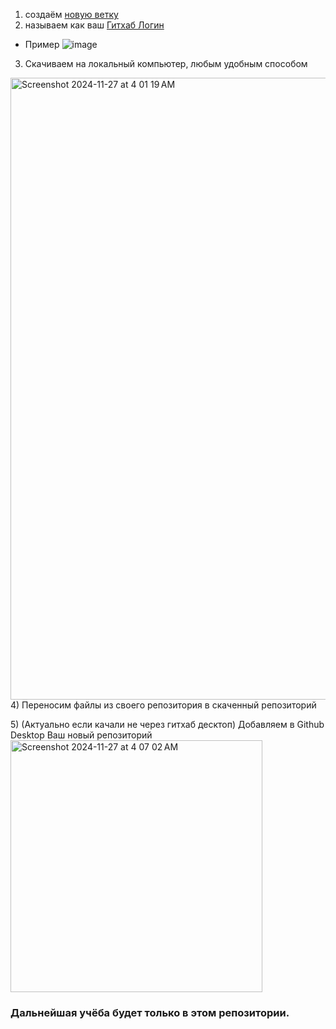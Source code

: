 1) создаём [новую ветку](https://github.com/SENATOROVAI/GithubLogin-Data-Science-For-Beginners-from-scratch-SENATOROV/branches)
2) называем как ваш [Гитхаб Логин](https://github.com/settings/admin)
- Пример ![image](https://github.com/user-attachments/assets/09181e62-84f8-4992-86a4-13394c7a014a)
3) Скачиваем на локальный компьютер, любым удобным способом
  <img width="995" alt="Screenshot 2024-11-27 at 4 01 19 AM" src="https://github.com/user-attachments/assets/51b74e3d-369b-46fa-be37-6f99c44bf587">
4) Переносим файлы из своего репозитория в скаченный репозиторий
<p></p>
5) (Актуально если качали не через гитхаб десктоп) Добавляем в Github Desktop Ваш новый репозиторий 
 <img width="403" alt="Screenshot 2024-11-27 at 4 07 02 AM" src="https://github.com/user-attachments/assets/e53e0384-84ac-4219-897c-9788e640a2a1">

### Дальнейшая учёба будет только в этом репозитории.  
  
